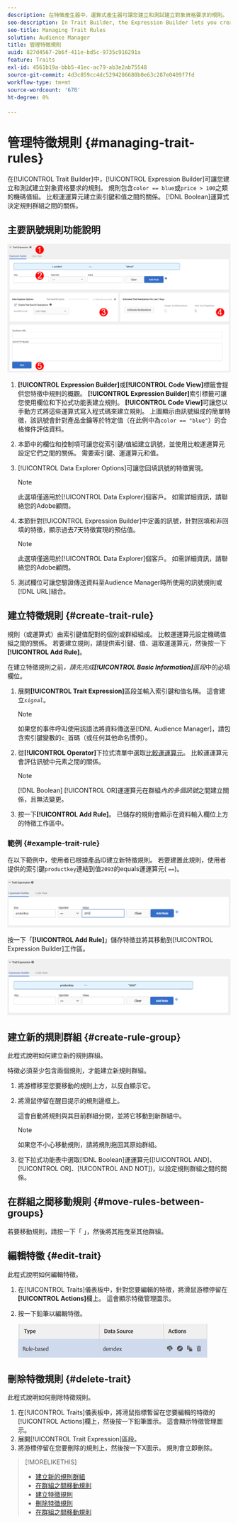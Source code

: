 ```yaml
---
description: 在特徵產生器中，運算式產生器可讓您建立和測試建立對象資格要求的規則。 規則包含索引鍵值配對，例如"color == blue"或"price&amp；gt； 100"。 比較運運算元建立索引鍵和值之間的關係。 布林值運算式決定規則群組之間的關係。
seo-description: In Trait Builder, the Expression Builder lets you create and test rules that establish audience qualification requirements. Rules consist of key-value pairs such as "color == blue" or "price &gt; 100". Comparison operators establish the relationship between keys and values. Boolean expressions determine the relationship between rule groups.
seo-title: Managing Trait Rules
solution: Audience Manager
title: 管理特徵規則
uuid: 827d4567-2b6f-411e-bd5c-9735c916291a
feature: Traits
exl-id: 4561b19a-bbb5-41ec-ac79-ab3e2ab75548
source-git-commit: 4d3c859cc4dc5294286680b0e63c287e0409f7fd
workflow-type: tm+mt
source-wordcount: '678'
ht-degree: 0%

---
```


# 管理特徵規則 {#managing-trait-rules}

在[!UICONTROL Trait Builder]中，[!UICONTROL Expression Builder]可讓您建立和測試建立對象資格要求的規則。 規則包含`color == blue`或`price > 100`之類的機碼值組。 比較運運算元建立索引鍵和值之間的關係。 [!DNL Boolean]運算式決定規則群組之間的關係。

<!-- c_tb_rules.xml -->

## 主要訊號規則功能說明

![](assets/manage-trait-rules.png)

1. **[!UICONTROL Expression Builder]**&#x200B;或&#x200B;**[!UICONTROL Code View]**&#x200B;標籤會提供您特徵中規則的概觀。 **[!UICONTROL Expression Builder]**&#x200B;索引標籤可讓您使用欄位和下拉式功能表建立規則。 **[!UICONTROL Code View]**&#x200B;可讓您以手動方式將這些運算式寫入程式碼來建立規則。 上圖顯示由訊號組成的簡單特徵，該訊號會針對產品金鑰等於特定值（在此例中為`color == "blue"`）的合格條件評估資料。

1. 本節中的欄位和控制項可讓您從索引鍵/值組建立訊號，並使用比較運運算元設定它們之間的關係。 需要索引鍵、運運算元和值。
1. [!UICONTROL Data Explorer Options]可讓您回填訊號的特徵實現。

   >[!NOTE]
   >
   >此選項僅適用於[!UICONTROL Data Explorer]個客戶。 如需詳細資訊，請聯絡您的Adobe顧問。

1. 本節針對[!UICONTROL Expression Builder]中定義的訊號，針對回填和非回填的特徵，顯示過去7天特徵實現的預估值。

   >[!NOTE]
   >
   >此選項僅適用於[!UICONTROL Data Explorer]個客戶。 如需詳細資訊，請聯絡您的Adobe顧問。

1. 測試欄位可讓您驗證傳送資料至Audience Manager時所使用的訊號規則或[!DNL URL]組合。

## 建立特徵規則 {#create-trait-rule}

規則（或運算式）由索引鍵值配對的個別或群組組成。 比較運運算元設定機碼值組之間的關係。 若要建立規則，請提供索引鍵、值、選取運運算元，然後按一下&#x200B;**[!UICONTROL Add Rule]**。

<!-- t_tb_create_rules.xml -->

在建立特徵規則之前&#x200B;*，請先完成&#x200B;**[!UICONTROL Basic Information]**&#x200B;區段*&#x200B;中的必填欄位。

1. 展開&#x200B;**[!UICONTROL Trait Expression]**&#x200B;區段並輸入索引鍵和值名稱。 這會建立&#x200B;*`signal`*。

   >[!NOTE]
   >
   >如果您的事件呼叫使用該語法將資料傳送至[!DNL Audience Manager]，請包含索引鍵變數的`c_`首碼（或任何其他命名慣例）。

1. 從&#x200B;**[!UICONTROL Operator]**&#x200B;下拉式清單中選取[比較運運算元](../../features/traits/trait-comparison-operators.md)。 比較運運算元會評估訊號中元素之間的關係。

   >[!NOTE]
   >
   >[!DNL Boolean] [!UICONTROL OR]運運算元在群組&#x200B;*內的多個訊號*&#x200B;之間建立關係，且無法變更。

1. 按一下&#x200B;**[!UICONTROL Add Rule]**。 已儲存的規則會顯示在資料輸入欄位上方的特徵工作區中。

### 範例 {#example-trait-rule}

在以下範例中，使用者已根據產品ID建立新特徵規則。 若要建置此規則，使用者提供的索引鍵`productkey`連結到值`2093`的equals運運算元( `==`)。

![](assets/tb_sample_rule1.png)

按一下「**[!UICONTROL Add Rule]**」儲存特徵並將其移動到[!UICONTROL Expression Builder]工作區。

![](assets/tb_sample_rule2.png)

## 建立新的規則群組 {#create-rule-group}

此程式說明如何建立新的規則群組。

<!-- t_tb_new_rule_group.xml -->

特徵必須至少包含兩個規則，才能建立新規則群組。

1. 將游標移至您要移動的規則上方，以反白顯示它。
1. 將滑鼠停留在醒目提示的規則邊框上。

   這會自動將規則與其目前群組分開，並將它移動到新群組中。

   >[!NOTE]
   >
   >如果您不小心移動規則，請將規則拖回其原始群組。

1. 從下拉式功能表中選取[!DNL Boolean]運運算元([!UICONTROL AND]、[!UICONTROL OR]、[!UICONTROL AND NOT])，以設定規則群組之間的關係。

## 在群組之間移動規則 {#move-rules-between-groups}

若要移動規則，請按一下「 」，然後將其拖曳至其他群組。

## 編輯特徵 {#edit-trait}

此程式說明如何編輯特徵。

<!-- t_tb_edit.xml -->

1. 在[!UICONTROL Traits]儀表板中，針對您要編輯的特徵，將滑鼠游標停留在&#x200B;**[!UICONTROL Actions]**&#x200B;欄上。 這會顯示特徵管理圖示。
1. 按一下鉛筆以編輯特徵。

   ![](assets/tb_edit_trait.png)

## 刪除特徵規則 {#delete-trait}

此程式說明如何刪除特徵規則。

<!-- t_tb_delete_rule.xml -->

1. 在[!UICONTROL Traits]儀表板中，將滑鼠指標暫留在您要編輯的特徵的[!UICONTROL Actions]欄上，然後按一下鉛筆圖示。 這會顯示特徵管理圖示。
1. 展開[!UICONTROL Trait Expression]區段。
1. 將游標停留在您要刪除的規則上，然後按一下X圖示。 規則會立即刪除。

>[!MORELIKETHIS]
>
>* [建立新的規則群組](../../features/traits/manage-trait-rules.md#create-rule-group)
>* [在群組之間移動規則](../../features/traits/manage-trait-rules.md#move-rules-between-groups)
>* [建立特徵規則](../../features/traits/manage-trait-rules.md#create-trait-rule)
>* [刪除特徵規則](../../features/traits/manage-trait-rules.md#delete-trait)
>* [在群組之間移動規則](../../features/traits/manage-trait-rules.md#move-rules-between-groups)
